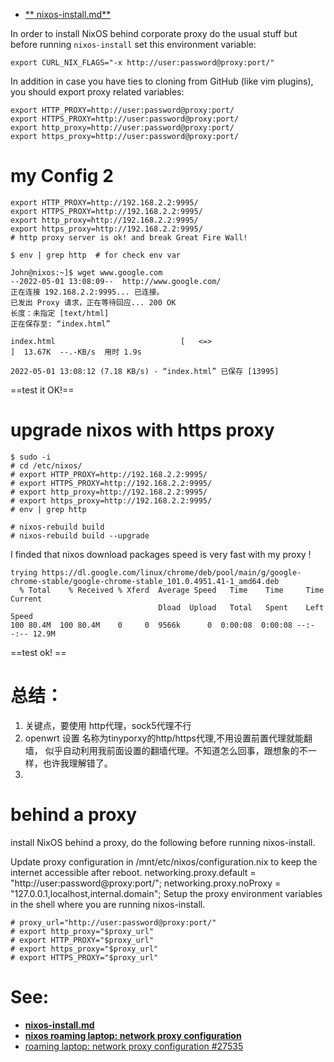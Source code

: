   
- [ ** nixos-install.md**](https://gist.github.com/kuznero/dfacede512d5cbec42b6150ba1208063#file-nixos-install-md)
  
In order to install NixOS behind corporate proxy do the usual stuff but before running `nixos-install` set this environment variable:

```
export CURL_NIX_FLAGS="-x http://user:password@proxy:port/"
```


In addition in case you have ties to cloning from GitHub (like vim plugins), you should export proxy related variables:
```
export HTTP_PROXY=http://user:password@proxy:port/
export HTTPS_PROXY=http://user:password@proxy:port/
export http_proxy=http://user:password@proxy:port/
export https_proxy=http://user:password@proxy:port/
```


# my Config 2

```
export HTTP_PROXY=http://192.168.2.2:9995/
export HTTPS_PROXY=http://192.168.2.2:9995/
export http_proxy=http://192.168.2.2:9995/
export https_proxy=http://192.168.2.2:9995/
# http proxy server is ok! and break Great Fire Wall!

$ env | grep http  # for check env var

```

```
John@nixos:~]$ wget www.google.com
--2022-05-01 13:08:09--  http://www.google.com/
正在连接 192.168.2.2:9995... 已连接。
已发出 Proxy 请求，正在等待回应... 200 OK
长度：未指定 [text/html]
正在保存至: “index.html”

index.html                            [   <=>                                                        ]  13.67K  --.-KB/s  用时 1.9s    

2022-05-01 13:08:12 (7.18 KB/s) - “index.html” 已保存 [13995]

```
==test it OK!==

# upgrade nixos with https proxy
```
$ sudo -i
# cd /etc/nixos/
# export HTTP_PROXY=http://192.168.2.2:9995/
# export HTTPS_PROXY=http://192.168.2.2:9995/
# export http_proxy=http://192.168.2.2:9995/
# export https_proxy=http://192.168.2.2:9995/
# env | grep http 

# nixos-rebuild build
# nixos-rebuild build --upgrade

```
I finded that  nixos download packages speed is very fast with my proxy !
```
trying https://dl.google.com/linux/chrome/deb/pool/main/g/google-chrome-stable/google-chrome-stable_101.0.4951.41-1_amd64.deb
  % Total    % Received % Xferd  Average Speed   Time    Time     Time  Current
                                 Dload  Upload   Total   Spent    Left  Speed
100 80.4M  100 80.4M    0     0  9566k      0  0:00:08  0:00:08 --:--:-- 12.9M

```
==test ok! == 


# 总结：
  1. 关键点，要使用 http代理，sock5代理不行
  2. openwrt 设置 名称为tinyporxy的http/https代理,不用设置前置代理就能翻墙，
    似乎自动利用我前面设置的翻墙代理。不知道怎么回事，跟想象的不一样，也许我理解错了。
  3. 

#  behind a proxy
   install NixOS behind a proxy, do the following before running nixos-install.

Update proxy configuration in /mnt/etc/nixos/configuration.nix to keep the internet accessible after reboot.
networking.proxy.default = "http://user:password@proxy:port/";
networking.proxy.noProxy = "127.0.0.1,localhost,internal.domain";
Setup the proxy environment variables in the shell where you are running nixos-install.

```
# proxy_url="http://user:password@proxy:port/"
# export http_proxy="$proxy_url"
# export HTTP_PROXY="$proxy_url"
# export https_proxy="$proxy_url"
# export HTTPS_PROXY="$proxy_url"
```

# See:

-   [**nixos-install.md**](https://gist.github.com/kuznero/dfacede512d5cbec42b6150ba1208063#file-nixos-install-md)
-   [**nixos roaming laptop: network proxy configuration**](https://www.reddit.com/r/NixOS/comments/6od9vy/nixos_roaming_laptop_network_proxy_configuration/)
-   [roaming laptop: network proxy configuration #27535](https://github.com/NixOS/nixpkgs/issues/27535)
